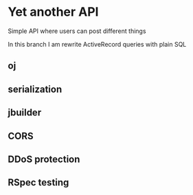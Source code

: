 # Yet another API

Simple API where users can post different things

In this branch I am rewrite ActiveRecord queries with plain SQL
## oj
## serialization
## jbuilder
## CORS
## DDoS protection
## RSpec testing
